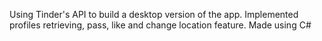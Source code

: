 Using Tinder's API to build a desktop version of the app. Implemented profiles retrieving, pass, like and change location feature.
Made using C#
